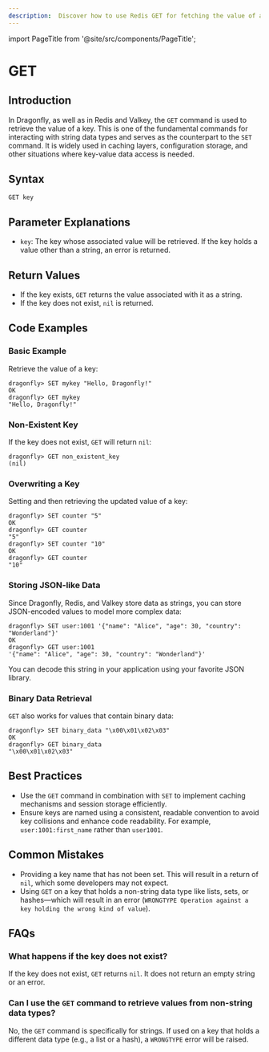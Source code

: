```yaml
---
description:  Discover how to use Redis GET for fetching the value of a defined key.
---
```


import PageTitle from '@site/src/components/PageTitle';

# GET

<PageTitle title="Redis GET Command (Documentation) | Dragonfly" />

## Introduction

In Dragonfly, as well as in Redis and Valkey, the `GET` command is used to retrieve the value of a key.
This is one of the fundamental commands for interacting with string data types and serves as the counterpart to the `SET` command.
It is widely used in caching layers, configuration storage, and other situations where key-value data access is needed.

## Syntax

```shell
GET key
```

## Parameter Explanations

- `key`: The key whose associated value will be retrieved. If the key holds a value other than a string, an error is returned.

## Return Values

- If the key exists, `GET` returns the value associated with it as a string.
- If the key does not exist, `nil` is returned.

## Code Examples

### Basic Example

Retrieve the value of a key:

```shell
dragonfly> SET mykey "Hello, Dragonfly!"
OK
dragonfly> GET mykey
"Hello, Dragonfly!"
```

### Non-Existent Key

If the key does not exist, `GET` will return `nil`:

```shell
dragonfly> GET non_existent_key
(nil)
```

### Overwriting a Key

Setting and then retrieving the updated value of a key:

```shell
dragonfly> SET counter "5"
OK
dragonfly> GET counter
"5"
dragonfly> SET counter "10"
OK
dragonfly> GET counter
"10"
```

### Storing JSON-like Data

Since Dragonfly, Redis, and Valkey store data as strings, you can store JSON-encoded values to model more complex data:

```shell
dragonfly> SET user:1001 '{"name": "Alice", "age": 30, "country": "Wonderland"}'
OK
dragonfly> GET user:1001
'{"name": "Alice", "age": 30, "country": "Wonderland"}'
```

You can decode this string in your application using your favorite JSON library.

### Binary Data Retrieval

`GET` also works for values that contain binary data:

```shell
dragonfly> SET binary_data "\x00\x01\x02\x03"
OK
dragonfly> GET binary_data
"\x00\x01\x02\x03"
```

## Best Practices

- Use the `GET` command in combination with `SET` to implement caching mechanisms and session storage efficiently.
- Ensure keys are named using a consistent, readable convention to avoid key collisions and enhance code readability. For example, `user:1001:first_name` rather than `user1001`.

## Common Mistakes

- Providing a key name that has not been set. This will result in a return of `nil`, which some developers may not expect.
- Using `GET` on a key that holds a non-string data type like lists, sets, or hashes—which will result in an error (`WRONGTYPE Operation against a key holding the wrong kind of value`).

## FAQs

### What happens if the key does not exist?

If the key does not exist, `GET` returns `nil`. It does not return an empty string or an error.

### Can I use the `GET` command to retrieve values from non-string data types?

No, the `GET` command is specifically for strings. If used on a key that holds a different data type (e.g., a list or a hash), a `WRONGTYPE` error will be raised.